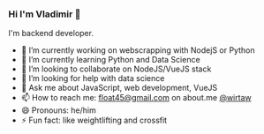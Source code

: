 ### Hi I'm Vladimir 👋

<!--
**wirtaw/wirtaw** is a ✨ _special_ ✨ repository because its `README.md` (this file) appears on your GitHub profile.
-->
I'm backend developer.

- 🔭 I’m currently working on webscrapping with NodejS or Python
- 🌱 I’m currently learning Python and Data Science
- 👯 I’m looking to collaborate on NodeJS/VueJS stack
- 🤔 I’m looking for help with data science
- 💬 Ask me about JavaScript, web development, VueJS
- 📫 How to reach me: [float45@gmail.com](mailto:float45@gmail.com) on about.me [@wirtaw](https://about.me/wirtaw)
- 😄 Pronouns: he/him
- ⚡ Fun fact: like weightlifting and crossfit
